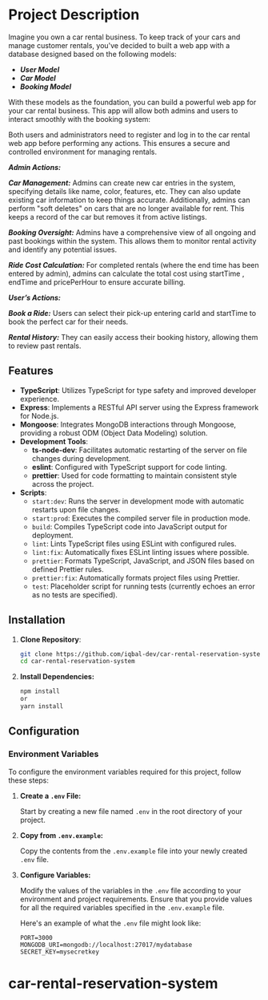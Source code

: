 # Project Description

Imagine you own a car rental business. To keep track of your cars and manage customer rentals, you've decided to built a web app with a database designed based on the following models:

- **_User Model_**
- **_Car Model_**
- **_Booking Model_**

With these models as the foundation, you can build a powerful web app for your car rental business. This app will allow both admins and users to interact smoothly with the booking system:

Both users and administrators need to register and log in to the car rental web app before performing any actions. This ensures a secure and controlled environment for managing rentals.

**_Admin Actions:_**

**_Car Management:_** Admins can create new car entries in the system, specifying details like name, color, features, etc. They can also update existing car information to keep things accurate. Additionally, admins can perform "soft deletes" on cars that are no longer available for rent. This keeps a record of the car but removes it from active listings.

**_Booking Oversight:_** Admins have a comprehensive view of all ongoing and past bookings within the system. This allows them to monitor rental activity and identify any potential issues.

**_Ride Cost Calculation:_** For completed rentals (where the end time has been entered by admin), admins can calculate the total cost using startTime , endTime and pricePerHour to ensure accurate billing.

**_User’s Actions:_**

**_Book a Ride:_** Users can select their pick-up entering carId and startTime to book the perfect car for their needs.

**_Rental History:_** They can easily access their booking history, allowing them to review past rentals.

## Features

- **TypeScript**: Utilizes TypeScript for type safety and improved developer experience.
- **Express**: Implements a RESTful API server using the Express framework for Node.js.
- **Mongoose**: Integrates MongoDB interactions through Mongoose, providing a robust ODM (Object Data Modeling) solution.
- **Development Tools**:
  - **ts-node-dev**: Facilitates automatic restarting of the server on file changes during development.
  - **eslint**: Configured with TypeScript support for code linting.
  - **prettier**: Used for code formatting to maintain consistent style across the project.
- **Scripts**:
  - `start:dev`: Runs the server in development mode with automatic restarts upon file changes.
  - `start:prod`: Executes the compiled server file in production mode.
  - `build`: Compiles TypeScript code into JavaScript output for deployment.
  - `lint`: Lints TypeScript files using ESLint with configured rules.
  - `lint:fix`: Automatically fixes ESLint linting issues where possible.
  - `prettier`: Formats TypeScript, JavaScript, and JSON files based on defined Prettier rules.
  - `prettier:fix`: Automatically formats project files using Prettier.
  - `test`: Placeholder script for running tests (currently echoes an error as no tests are specified).

## Installation

1. **Clone Repository**:

   ```bash
   git clone https://github.com/iqbal-dev/car-rental-reservation-system.git
   cd car-rental-reservation-system

   ```

1. **Install Dependencies:**
   ```bash
   npm install
   or
   yarn install
   ```

## Configuration

### Environment Variables

To configure the environment variables required for this project, follow these steps:

1. **Create a `.env` File:**

   Start by creating a new file named `.env` in the root directory of your project.

2. **Copy from `.env.example`:**

   Copy the contents from the `.env.example` file into your newly created `.env` file.

3. **Configure Variables:**

   Modify the values of the variables in the `.env` file according to your environment and project requirements. Ensure that you provide values for all the required variables specified in the `.env.example` file.

   Here's an example of what the `.env` file might look like:

   ```plaintext
   PORT=3000
   MONGODB_URI=mongodb://localhost:27017/mydatabase
   SECRET_KEY=mysecretkey
   ```

# car-rental-reservation-system
